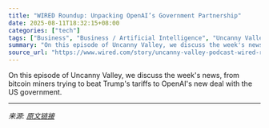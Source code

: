 ```yaml
---
title: "WIRED Roundup: Unpacking OpenAI’s Government Partnership"
date: 2025-08-11T18:32:15+08:00
categories: ["tech"]
tags: ["Business", "Business / Artificial Intelligence", "Uncanny Valley Podcast", "politics", "News", "OpenAI", "artificial intelligence", "bitcoin", "Uncanny Valley"]
summary: "On this episode of Uncanny Valley, we discuss the week's news, from bitcoin miners trying to beat Trump's tariffs to OpenAI's new deal with the US government."
source_url: "https://www.wired.com/story/uncanny-valley-podcast-wired-roundup-unpacking-openai-government-partnership/"
---
```


On this episode of Uncanny Valley, we discuss the week's news, from bitcoin miners trying to beat Trump's tariffs to OpenAI's new deal with the US government.

---

*来源: [原文链接](https://www.wired.com/story/uncanny-valley-podcast-wired-roundup-unpacking-openai-government-partnership/)*
